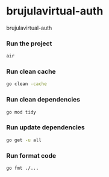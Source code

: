 # brujulavirtual-auth
brujulavirtual-auth

### Run the project
```bash
air
```

### Run clean cache
```bash
go clean -cache
```

### Run clean dependencies
```bash
go mod tidy
```

### Run update dependencies
```bash
go get -u all
```

### Run format code
```bash
go fmt ./...
```






